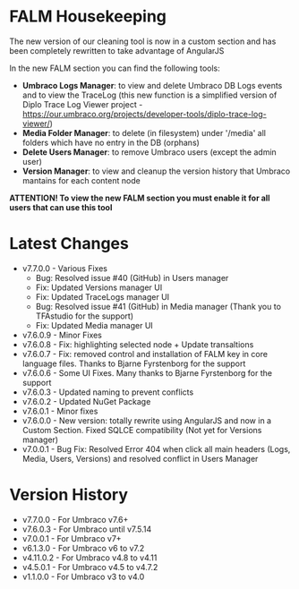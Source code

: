 **FALM Housekeeping**
=================
The new version of our cleaning tool is now in a custom section and has been completely rewritten to take advantage of AngularJS

In the new FALM section you can find the following tools:
- **Umbraco Logs Manager**: to view and delete Umbraco DB Logs events and to view the TraceLog (this new function is a simplified version of Diplo Trace Log Viewer project - https://our.umbraco.org/projects/developer-tools/diplo-trace-log-viewer/)
- **Media Folder Manager**: to delete (in filesystem) under '/media' all folders which have no entry in the DB (orphans)
- **Delete Users Manager**: to remove Umbraco users (except the admin user)
- **Version Manager**: to view and cleanup the version history that Umbraco mantains for each content node

**ATTENTION! To view the new FALM section you must enable it for all users that can use this tool**

**Latest Changes**
==============
- v7.7.0.0 - Various Fixes
    - Bug: Resolved issue #40 (GitHub) in Users manager
    - Fix: Updated Versions manager UI
    - Fix: Updated TraceLogs manager UI
    - Bug: Resolved issue #41 (GitHub) in Media manager (Thank you to TFAstudio for the support)
    - Fix: Updated Media manager UI
- v7.6.0.9 - Minor Fixes
- v7.6.0.8 - Fix: highlighting selected node + Update transaltions
- v7.6.0.7 - Fix: removed control and installation of FALM key in core language files. Thanks to Bjarne Fyrstenborg for the support
- v7.6.0.6 - Some UI Fixes. Many thanks to Bjarne Fyrstenborg for the support
- v7.6.0.3 - Updated naming to prevent conflicts
- v7.6.0.2 - Updated NuGet Package
- v7.6.0.1 - Minor fixes
- v7.6.0.0 - New version: totally rewrite using AngularJS and now in a Custom Section. Fixed SQLCE compatibility (Not yet for Versions manager)
- v7.0.0.1 - Bug Fix: Resolved Error 404 when click all main headers (Logs, Media, Users, Versions) and resolved conflict in Users Manager

**Version History**
===============
- v7.7.0.0  - For Umbraco v7.6+
- v7.6.0.3  - For Umbraco until v7.5.14
- v7.0.0.1  - For Umbraco v7+
- v6.1.3.0  - For Umbraco v6 to v7.2
- v4.11.0.2 - For Umbraco v4.8 to v4.11
- v4.5.0.1  - For Umbraco v4.5 to v4.7.2
- v1.1.0.0  - For Umbraco v3 to v4.0